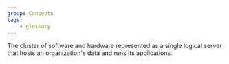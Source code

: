 ```yaml
---
group: Concepts
tags:
    - glossary
---
```

The cluster of software and hardware represented as a single logical server that hosts an organization's data and runs its applications.